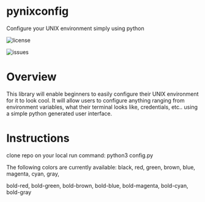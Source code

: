 # pynixconfig
Configure your UNIX environment simply using python


<img src="https://img.shields.io/github/license/sn2865/pynixconfig" alt="license"></img>

<img src="https://img.shields.io/github/issues/sn2865/pynixconfig" alt="issues"></img>

# Overview

This library will enable beginners to easily configure their UNIX environment for it to look cool.
It will allow users to configure anything ranging from environment variables, what their terminal looks like,
credentials, etc.. using a simple python generated user interface.

# Instructions

clone repo on your local
run command: python3 config.py <COLOR>

The following colors are currently available:
black, red, green, brown, blue, magenta, cyan, gray,

bold-red, bold-green, bold-brown, bold-blue, bold-magenta, bold-cyan, bold-gray
